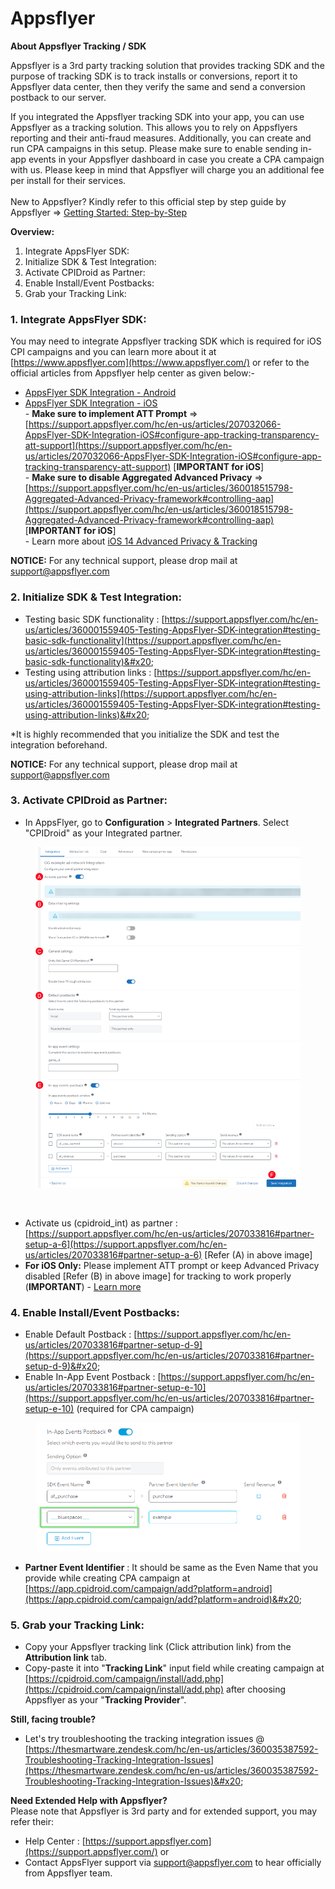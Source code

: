 # Appsflyer

**About Appsflyer Tracking / SDK**

Appsflyer is a 3rd party tracking solution that provides tracking SDK and the purpose of tracking SDK is to track installs or conversions, report it to Appsflyer data center, then they verify the same and send a conversion postback to our server.

If you integrated the Appsflyer tracking SDK into your app, you can use Appsflyer as a tracking solution. This allows you to rely on Appsflyers reporting and their anti-fraud measures. Additionally, you can create and run CPA campaigns in this setup. Please make sure to enable sending in-app events in your Appsflyer dashboard in case you create a CPA campaign with us. Please keep in mind that Appsflyer will charge you an additional fee per install for their services. \
\
New to Appsflyer? Kindly refer to this official step by step guide by Appsflyer => [Getting Started: Step-by-Step](https://support.appsflyer.com/hc/en-us/articles/207033486-Getting-Started-Step-by-Step)

**Overview:**

1. Integrate AppsFlyer SDK:
2. Initialize SDK & Test Integration:
3. Activate CPIDroid as Partner:
4. Enable Install/Event Postbacks:
5. Grab your Tracking Link:

### 1. Integrate AppsFlyer SDK: <a href="#h_01eqfg4hhw715m3j7edfvj72mv" id="h_01eqfg4hhw715m3j7edfvj72mv"></a>

You may need to integrate Appsflyer tracking SDK which is required for iOS CPI campaigns and you can learn more about it at [https://www.appsflyer.com](https://www.appsflyer.com/) or refer to the official articles from Appsflyer help center as given below:-

* [AppsFlyer SDK Integration - Android](https://support.appsflyer.com/hc/en-us/articles/207032126-AppsFlyer-SDK-Integration-Android)
* [AppsFlyer SDK Integration - iOS](https://support.appsflyer.com/hc/en-us/articles/207032066-AppsFlyer-SDK-Integration-iOS)\
  \- **Make sure to implement ATT Prompt** => [https://support.appsflyer.com/hc/en-us/articles/207032066-AppsFlyer-SDK-Integration-iOS#configure-app-tracking-transparency-att-support](https://support.appsflyer.com/hc/en-us/articles/207032066-AppsFlyer-SDK-Integration-iOS#configure-app-tracking-transparency-att-support) \[**IMPORTANT for iOS**]\
  \- **Make sure to disable Aggregated Advanced Privacy** => [https://support.appsflyer.com/hc/en-us/articles/360018515798-Aggregated-Advanced-Privacy-framework#controlling-aap](https://support.appsflyer.com/hc/en-us/articles/360018515798-Aggregated-Advanced-Privacy-framework#controlling-aap) \[**IMPORTANT for iOS**]\
  \- Learn more about [iOS 14 Advanced Privacy & Tracking](https://thesmartware.zendesk.com/hc/en-us/articles/360058630912-iOS-14-Advanced-Privacy-Tracking)

**NOTICE:** For any technical support, please drop mail at [support@appsflyer.com](mailto:support@appsflyer.com?subject=I%20Need%20Help%20in%20Integrating%20Appsflyer%20SDK%20for%20CPI%20Droid%20\(https%3A%2F%2Fcpidroid.com\)\&body=Hi%20Team%2C%0AKindly%20guide%20me%20with%20the%20integration%20process%20for%20Appsflyer%20SDK%20and%20the%20tracking%20details%20required%20to%20setup%20campaign%20at%20CPI%20Droid%20\(https%3A%2F%2Fcpidroid.com\)%20with%20Appsflyer%20tracking.)

### 2. Initialize SDK & Test Integration: <a href="#h_01ex23b9q71swqry0798545av2" id="h_01ex23b9q71swqry0798545av2"></a>

* Testing basic SDK functionality : [https://support.appsflyer.com/hc/en-us/articles/360001559405-Testing-AppsFlyer-SDK-integration#testing-basic-sdk-functionality](https://support.appsflyer.com/hc/en-us/articles/360001559405-Testing-AppsFlyer-SDK-integration#testing-basic-sdk-functionality)&#x20;
* Testing using attribution links : [https://support.appsflyer.com/hc/en-us/articles/360001559405-Testing-AppsFlyer-SDK-integration#testing-using-attribution-links](https://support.appsflyer.com/hc/en-us/articles/360001559405-Testing-AppsFlyer-SDK-integration#testing-using-attribution-links)&#x20;

\*It is highly recommended that you initialize the SDK and test the integration beforehand.

**NOTICE:** For any technical support, please drop mail at [support@appsflyer.com](mailto:support@appsflyer.com?subject=I%20Need%20Help%20in%20Integrating%20Appsflyer%20SDK%20for%20CPI%20Droid%20\(https%3A%2F%2Fcpidroid.com\)\&body=Hi%20Team%2C%0AKindly%20guide%20me%20with%20the%20integration%20process%20for%20Appsflyer%20SDK%20and%20the%20tracking%20details%20required%20to%20setup%20campaign%20at%20CPI%20Droid%20\(https%3A%2F%2Fcpidroid.com\)%20with%20Appsflyer%20tracking.)

### 3. Activate CPIDroid as Partner:

* In AppsFlyer, go to **Configuration** > **Integrated Partners**. Select "CPIDroid" as your Integrated partner.

<figure><img src="../../../.gitbook/assets/IntegrationTab.jpg" alt=""><figcaption><p><br></p></figcaption></figure>

* Activate us (cpidroid\_int) as partner : [https://support.appsflyer.com/hc/en-us/articles/207033816#partner-setup-a-6](https://support.appsflyer.com/hc/en-us/articles/207033816#partner-setup-a-6) \[Refer (A) in above image]
* **For iOS Only:** Please implement ATT prompt or keep Advanced Privacy disabled \[Refer (B) in above image] for tracking to work properly (**IMPORTANT**) - [Learn more](https://support.appsflyer.com/hc/en-us/articles/207032066-AppsFlyer-SDK-Integration-iOS#configure-app-tracking-transparency-att-support)

### 4. Enable Install/Event Postbacks: <a href="#h_01eqfg4wh0d5drf2takprfcqtm" id="h_01eqfg4wh0d5drf2takprfcqtm"></a>

* Enable Default Postback : [https://support.appsflyer.com/hc/en-us/articles/207033816#partner-setup-d-9](https://support.appsflyer.com/hc/en-us/articles/207033816#partner-setup-d-9)&#x20;
* Enable In-App Event Postback : [https://support.appsflyer.com/hc/en-us/articles/207033816#partner-setup-e-10](https://support.appsflyer.com/hc/en-us/articles/207033816#partner-setup-e-10) (required for CPA campaign)

<figure><img src="../../../.gitbook/assets/blue spaces.png" alt=""><figcaption></figcaption></figure>

* **Partner Event Identifier** : It should be same as the Even Name that you provide while creating CPA campaign at [https://app.cpidroid.com/campaign/add?platform=android](https://app.cpidroid.com/campaign/add?platform=android)&#x20;

### 5. Grab your Tracking Link: <a href="#h_01exkg6xemvz115jrksz6c3r10" id="h_01exkg6xemvz115jrksz6c3r10"></a>

* Copy your Appsflyer tracking link (Click attribution link) from the **Attribution link** tab.
* Copy-paste it into "**Tracking Link**" input field while creating campaign at [https://cpidroid.com/campaign/install/add.php](https://cpidroid.com/campaign/install/add.php) after choosing Appsflyer as your "**Tracking Provider**".

**Still, facing trouble?**

* Let's try troubleshooting the tracking integration issues @ [https://thesmartware.zendesk.com/hc/en-us/articles/360035387592-Troubleshooting-Tracking-Integration-Issues](https://thesmartware.zendesk.com/hc/en-us/articles/360035387592-Troubleshooting-Tracking-Integration-Issues)&#x20;

**Need Extended Help with Appsflyer?**\
Please note that Appsflyer is 3rd party and for extended support, you may refer their:

* Help Center : [https://support.appsflyer.com](https://support.appsflyer.com/) or
* Contact AppsFlyer support via [support@appsflyer.com](mailto:support@appsflyer.com?subject=I%20Need%20Help%20in%20Integrating%20Appsflyer%20SDK%20for%20CPI%20Droid%20\(https%3A%2F%2Fcpidroid.com\)\&body=Hi%20Team%2C%0AKindly%20guide%20me%20with%20the%20integration%20process%20for%20Appsflyer%20SDK%20and%20the%20tracking%20details%20required%20to%20setup%20campaign%20at%20CPI%20Droid%20\(https%3A%2F%2Fcpidroid.com\)%20with%20Appsflyer%20tracking.) to hear officially from Appsflyer team.
